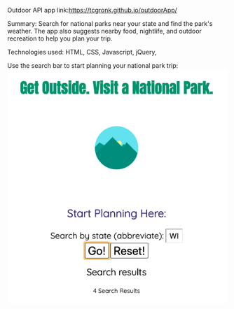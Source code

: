 Outdoor API app
link:https://tcgronk.github.io/outdoorApp/

Summary: Search for national parks near your state and find the park's weather. The app also suggests nearby food, nightlife, and outdoor recreation to help you plan your trip. 

Technologies used: HTML, CSS, Javascript, jQuery, 

Use the search bar to start planning your national park trip: 
![image](https://raw.githubusercontent.com/tcgronk/outdoorApp/master/ParkApp.png)

